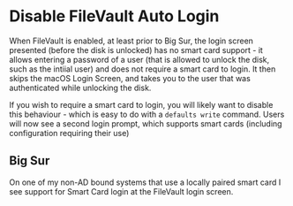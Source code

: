 # Disable FileVault Auto Login

When FileVault is enabled, at least prior to Big Sur, the login screen presented (before the disk is unlocked) has no smart card support - it allows entering a password of a user (that is allowed to unlock the disk, such as the intiial user) and does not require a smart card to login. It then skips the macOS Login Screen, and takes you to the user that was authenticated while unlocking the disk.

If you wish to require a smart card to login, you will likely want to disable this behaviour - which is easy to do with a `defaults write` command. Users will now see a second login prompt, which supports smart cards (including configuration requiring their use)

## Big Sur

On one of my non-AD bound systems that use a locally paired smart card I see support for Smart Card login at the FileVault login screen. 
